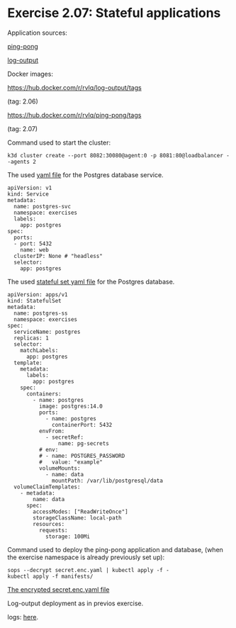 # Exercise 2.07: Stateful applications

Application sources:

[ping-pong](../../ping-pong/)

[log-output](https://github.com/rvl-q/hashapp)

Docker images:

https://hub.docker.com/r/rvlq/log-output/tags

(tag: 2.06)

https://hub.docker.com/r/rvlq/ping-pong/tags

(tag: 2.07)

Command used to start the cluster:
```
k3d cluster create --port 8082:30080@agent:0 -p 8081:80@loadbalancer --agents 2
```

The used [yaml file](./pg-service.yaml) for the Postgres database service.
```
apiVersion: v1
kind: Service
metadata:
  name: postgres-svc
  namespace: exercises
  labels:
    app: postgres
spec:
  ports:
  - port: 5432
    name: web
  clusterIP: None # "headless"
  selector:
    app: postgres
```

The used [stateful set yaml file](./pg-statefulset.yaml) for the Postgres database.
```
apiVersion: apps/v1
kind: StatefulSet
metadata:
  name: postgres-ss
  namespace: exercises
spec:
  serviceName: postgres
  replicas: 1
  selector:
    matchLabels:
      app: postgres
  template:
    metadata:
      labels:
        app: postgres
    spec:
      containers:
        - name: postgres
          image: postgres:14.0
          ports:
            - name: postgres
              containerPort: 5432
          envFrom:
            - secretRef:
                name: pg-secrets
          # env:
          # - name: POSTGRES_PASSWORD
          #   value: "example"
          volumeMounts:
            - name: data
              mountPath: /var/lib/postgresql/data
  volumeClaimTemplates:
    - metadata:
        name: data
      spec:
        accessModes: ["ReadWriteOnce"]
        storageClassName: local-path
        resources:
          requests:
            storage: 100Mi
```

Command used to deploy the ping-pong application and database, (when the exercise namespace is already previously set up):
```
sops --decrypt secret.enc.yaml | kubectl apply -f -
kubectl apply -f manifests/
```
[The encrypted secret.enc.yaml file](secret.enc.yaml)


Log-output deployment as in previos exercise.

logs:
[here](./e207.txt).
